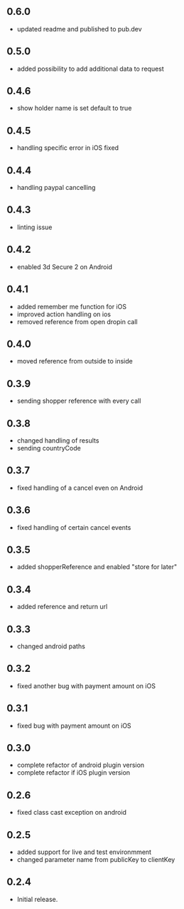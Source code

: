 ## 0.6.0
* updated readme and published to pub.dev

## 0.5.0
* added possibility to add additional data to request

## 0.4.6
* show holder name is set default to true

## 0.4.5
* handling specific error in iOS fixed

## 0.4.4
* handling paypal cancelling

## 0.4.3
* linting issue

## 0.4.2
* enabled 3d Secure 2 on Android

## 0.4.1
* added remember me function for iOS
* improved action handling on ios
* removed reference from open dropin call

## 0.4.0
* moved reference from outside to inside

## 0.3.9
* sending shopper reference with every call

## 0.3.8
* changed handling of results
* sending countryCode

## 0.3.7
* fixed handling of a cancel even on Android

## 0.3.6
* fixed handling of certain cancel events

## 0.3.5
* added shopperReference and enabled "store for later"

## 0.3.4
* added reference and return url

## 0.3.3
* changed android paths

## 0.3.2
* fixed another bug with payment amount on iOS

## 0.3.1
* fixed bug with payment amount on iOS

## 0.3.0
* complete refactor of android plugin version
* complete refactor if iOS plugin version

## 0.2.6
* fixed class cast exception on android

## 0.2.5
* added support for live and test environmment
* changed parameter name from publicKey to clientKey

## 0.2.4
* Initial release.
